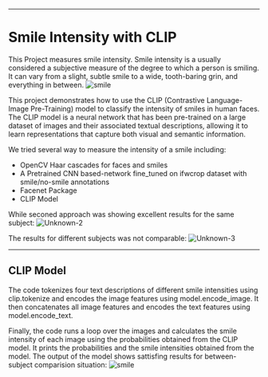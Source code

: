 -----------------------------------------------------------------------------------------------------------------------------------------------
# Smile Intensity with CLIP

This Project measures smile intensity. Smile intensity is a usually considered a subjective measure of the degree to which a person is smiling. It can vary from a slight, subtle smile to a wide, tooth-baring grin, and everything in between.
![smile](https://user-images.githubusercontent.com/71953974/235799926-f89b72aa-1323-42ca-8aa4-810c26ffd4a5.png)

This project demonstrates how to use the CLIP (Contrastive Language-Image Pre-Training) model to classify the intensity of smiles in human faces. The CLIP model is a neural network that has been pre-trained on a large dataset of images and their associated textual descriptions, allowing it to learn representations that capture both visual and semantic information.

 We tried several way to measure the intensity of a smile including: 
- OpenCV Haar cascades for faces and smiles
- A Pretrained CNN based-network fine_tuned on ifwcrop dataset with smile/no-smile annotations
- Facenet Package
- CLIP Model

While seconed approach was showing excellent results for the same subject:
![Unknown-2](https://user-images.githubusercontent.com/71953974/235799186-a961849b-a2bb-4bfd-aeee-8a3741d3767c.png)


The results for different subjects was not comparable:
![Unknown-3](https://user-images.githubusercontent.com/71953974/235799199-95046e09-0d43-499b-8c75-70ebc545e213.png)


-----------------------------------------------------------------------------------------------------------------------------------------------
CLIP Model
-----------------------------------------------------------------------------------------------------------------------------------------------

The code tokenizes four text descriptions of different smile intensities using clip.tokenize and encodes the image features using model.encode_image. It then concatenates all image features and encodes the text features using model.encode_text.

Finally, the code runs a loop over the images and calculates the smile intensity of each image using the probabilities obtained from the CLIP model. It prints the probabilities and the smile intensities obtained from the model. The output of the model shows sattisfing results for between-subject comparision situation:
![smile](https://user-images.githubusercontent.com/71953974/235794735-52c273e0-51ad-4e1e-9660-57ac127d48bf.png)

